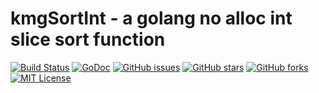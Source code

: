 kmgSortInt - a golang no alloc int slice sort function
=============================
[![Build Status](https://travis-ci.org/bronze1man/kmgSortInt.svg)](https://travis-ci.org/bronze1man/kmgSortInt)
[![GoDoc](https://godoc.org/github.com/bronze1man/kmgSortInt?status.svg)](https://godoc.org/github.com/bronze1man/kmgSortInt)
[![GitHub issues](https://img.shields.io/github/issues/bronze1man/kmgSortInt.svg)](https://github.com/bronze1man/kmgSortInt/issues)
[![GitHub stars](https://img.shields.io/github/stars/bronze1man/kmgSortInt.svg)](https://github.com/bronze1man/kmgSortInt/stargazers)
[![GitHub forks](https://img.shields.io/github/forks/bronze1man/kmgSortInt.svg)](https://github.com/bronze1man/kmgSortInt/network)
[![MIT License](http://img.shields.io/badge/license-MIT-blue.svg?style=flat-square)](https://github.com/bronze1man/kmgSortInt/blob/master/LICENSE)


